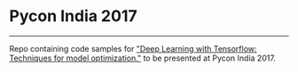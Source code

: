 # Pycon India 2017
---

Repo containing code samples for ["Deep Learning with Tensorflow: Techniques for model optimization."](https://in.pycon.org/cfp/2017/proposals/deep-learning-with-tensorflow-techniques-for-achieving-optimal-model-performance~dRkYe/) to be presented at Pycon India 2017.
